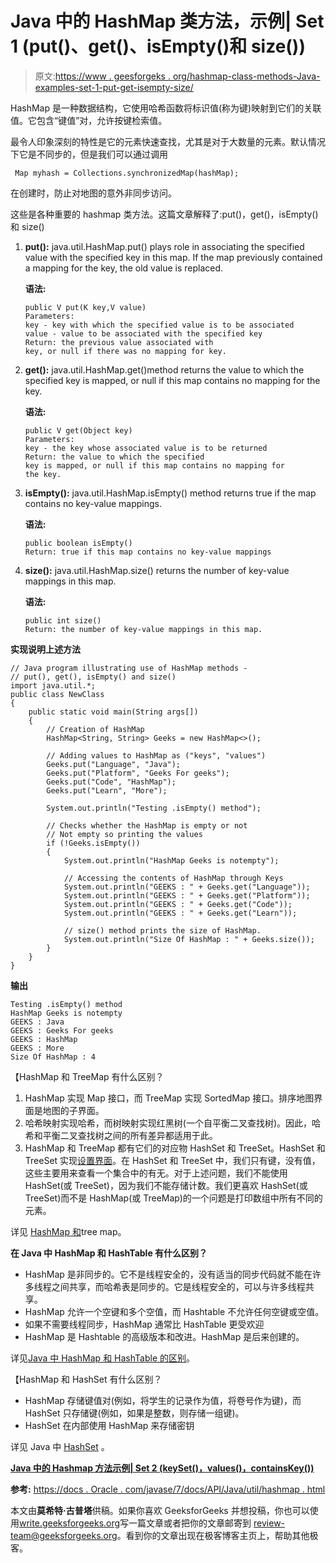 # Java 中的 HashMap 类方法，示例| Set 1 (put()、get()、isEmpty()和 size())

> 原文:[https://www . geesforgeks . org/hashmap-class-methods-Java-examples-set-1-put-get-isempty-size/](https://www.geeksforgeeks.org/hashmap-class-methods-java-examples-set-1-put-get-isempty-size/)

HashMap 是一种数据结构，它使用哈希函数将标识值(称为键)映射到它们的关联值。它包含“键值”对，允许按键检索值。

最令人印象深刻的特性是它的元素快速查找，尤其是对于大数量的元素。默认情况下它是不同步的，但是我们可以通过调用

```
 Map myhash = Collections.synchronizedMap(hashMap);
```

在创建时，防止对地图的意外非同步访问。

这些是各种重要的 hashmap 类方法。这篇文章解释了:put()，get()，isEmpty()和 size()

1.  **put():** java.util.HashMap.put() plays role in associating the specified value with the specified key in this map. If the map previously contained a mapping for the key, the old value is replaced.

    **语法:**

    ```
    public V put(K key,V value)
    Parameters:
    key - key with which the specified value is to be associated
    value - value to be associated with the specified key
    Return: the previous value associated with
    key, or null if there was no mapping for key. 

    ```

2.  **get():** java.util.HashMap.get()method returns the value to which the specified key is mapped, or null if this map contains no mapping for the key.

    **语法:**

    ```
    public V get(Object key)
    Parameters:
    key - the key whose associated value is to be returned
    Return: the value to which the specified 
    key is mapped, or null if this map contains no mapping for
    the key.

    ```

3.  **isEmpty():** java.util.HashMap.isEmpty() method returns true if the map contains no key-value mappings.

    **语法:**

    ```
    public boolean isEmpty()
    Return: true if this map contains no key-value mappings

    ```

4.  **size():** java.util.HashMap.size() returns the number of key-value mappings in this map.

    **语法:**

    ```
    public int size()
    Return: the number of key-value mappings in this map.

    ```

**实现说明上述方法**

```
// Java program illustrating use of HashMap methods -
// put(), get(), isEmpty() and size()
import java.util.*;
public class NewClass
{
    public static void main(String args[])
    {
        // Creation of HashMap
        HashMap<String, String> Geeks = new HashMap<>();

        // Adding values to HashMap as ("keys", "values")
        Geeks.put("Language", "Java");
        Geeks.put("Platform", "Geeks For geeks");
        Geeks.put("Code", "HashMap");
        Geeks.put("Learn", "More");

        System.out.println("Testing .isEmpty() method");

        // Checks whether the HashMap is empty or not
        // Not empty so printing the values
        if (!Geeks.isEmpty())
        {
            System.out.println("HashMap Geeks is notempty");

            // Accessing the contents of HashMap through Keys
            System.out.println("GEEKS : " + Geeks.get("Language"));
            System.out.println("GEEKS : " + Geeks.get("Platform"));
            System.out.println("GEEKS : " + Geeks.get("Code"));
            System.out.println("GEEKS : " + Geeks.get("Learn"));

            // size() method prints the size of HashMap.
            System.out.println("Size Of HashMap : " + Geeks.size());
        }
    }
}
```

**输出**

```
Testing .isEmpty() method
HashMap Geeks is notempty
GEEKS : Java
GEEKS : Geeks For geeks
GEEKS : HashMap
GEEKS : More
Size Of HashMap : 4

```

【HashMap 和 TreeMap 有什么区别？

1.  HashMap 实现 Map 接口，而 TreeMap 实现 SortedMap 接口。排序地图界面是地图的子界面。
2.  哈希映射实现哈希，而树映射实现红黑树(一个自平衡二叉查找树)。因此，哈希和平衡二叉查找树之间的所有差异都适用于此。
3.  HashMap 和 TreeMap 都有它们的对应物 HashSet 和 TreeSet。HashSet 和 TreeSet 实现[设置界面](http://geeksquiz.com/set-in-java/)。在 HashSet 和 TreeSet 中，我们只有键，没有值，这些主要用来查看一个集合中的有无。对于上述问题，我们不能使用 HashSet(或 TreeSet)，因为我们不能存储计数。我们更喜欢 HashSet(或 TreeSet)而不是 HashMap(或 TreeMap)的一个问题是打印数组中所有不同的元素。

详见 [HashMap 和](https://www.geeksforgeeks.org/hashmap-treemap-java/)tree map。

**在 Java 中 HashMap 和 HashTable 有什么区别？**

*   HashMap 是非同步的。它不是线程安全的，没有适当的同步代码就不能在许多线程之间共享，而哈希表是同步的。它是线程安全的，可以与许多线程共享。
*   HashMap 允许一个空键和多个空值，而 Hashtable 不允许任何空键或空值。
*   如果不需要线程同步，HashMap 通常比 HashTable 更受欢迎
*   HashMap 是 Hashtable 的高级版本和改进。HashMap 是后来创建的。

详见[Java 中 HashMap 和 HashTable 的区别](https://www.geeksforgeeks.org/differences-between-hashmap-and-hashtable-in-java/)。

【HashMap 和 HashSet 有什么区别？

*   HashMap 存储键值对(例如，将学生的记录作为值，将卷号作为键)，而 HashSet 只存储键(例如，如果是整数，则存储一组键)。
*   HashSet 在内部使用 HashMap 来存储密钥

详见 Java 中 [HashSet](https://www.geeksforgeeks.org/hashset-in-java/) 。

 **[Java 中的 Hashmap 方法示例| Set 2 (keySet()，values()，containsKey())](https://www.geeksforgeeks.org/hashmap-methods-java-examples-set-2-keyset-values-containskey/)**

**参考:**
[https://docs . Oracle . com/javase/7/docs/API/Java/util/hashmap . html](https://docs.oracle.com/javase/7/docs/api/java/util/HashMap.html)

本文由**莫希特·古普塔**供稿。如果你喜欢 GeeksforGeeks 并想投稿，你也可以使用[write.geeksforgeeks.org](https://write.geeksforgeeks.org)写一篇文章或者把你的文章邮寄到 review-team@geeksforgeeks.org。看到你的文章出现在极客博客主页上，帮助其他极客。